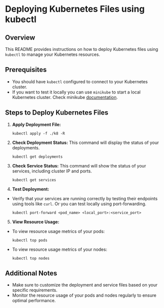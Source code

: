 # Deploying Kubernetes Files using kubectl

## Overview
This README provides instructions on how to deploy Kubernetes files using `kubectl` to manage your Kubernetes resources.

## Prerequisites
- You should have `kubectl` configured to connect to your Kubernetes cluster.
- If you want to test it locally you can use `minikube` to start a local Kubernetes cluster. Check minikube [documentation](https://minikube.sigs.k8s.io/docs/start/).

## Steps to Deploy Kubernetes Files
1. **Apply Deployment File:**
    ```
    kubectl apply -f ./k8 -R
    ```

2. **Check Deployment Status:**
This command will display the status of your deployments.
    ```
    kubectl get deployments
    ```

3. **Check Service Status:**
This command will show the status of your services, including cluster IP and ports.

    ```
    kubectl get services
    ```

4. **Test Deployment:**
- Verify that your services are running correctly by testing their endpoints using tools like `curl`. Or you can test locally using port-forwarding.
    ```
    kubectl port-forward <pod_name> <local_port>:<service_port>
    ```

5. **View Resource Usage:**
- To view resource usage metrics of your pods:  
  ```
  kubectl top pods
  ```
- To view resource usage metrics of your nodes:  
  ```
  kubectl top nodes
  ```

## Additional Notes
- Make sure to customize the deployment and service files based on your specific requirements.
- Monitor the resource usage of your pods and nodes regularly to ensure optimal performance.
